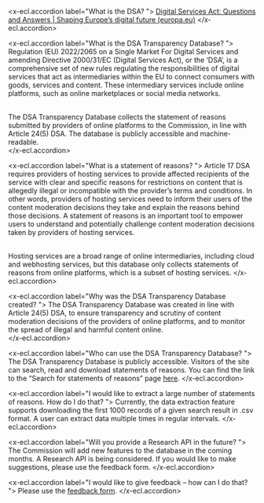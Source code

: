 <x-ecl.accordion label="What is the DSA? ">
<a href="https://digital-strategy.ec.europa.eu/en/faqs/digital-services-act-questions-and-answers#:~:text=What%20is%20the%20Digital%20Services%20Act%20%28DSA%29%3F%20How,Digital%20Services%20Act%20%28DSA%29%20replace%20the%20e-Commerce%20Directive%3F">
Digital Services Act: Questions and Answers | Shaping Europe’s digital future (europa.eu)</a>
</x-ecl.accordion>

<x-ecl.accordion label="What is the DSA Transparency Database? ">
Regulation (EU) 2022/2065 on a Single Market For Digital Services and amending Directive 2000/31/EC (Digital Services
Act), or the ‘DSA’, is a comprehensive set of new rules regulating the responsibilities of digital services that act as
intermediaries within the EU to connect consumers with goods, services and content. These intermediary services include
online platforms, such as online marketplaces or social media networks.<br/><br/>

The DSA Transparency Database collects the statement of reasons submitted by providers of online platforms to the
Commission, in line with Article 24(5) DSA. The database is publicly accessible and machine-readable.  
</x-ecl.accordion>

<x-ecl.accordion label="What is a statement of reasons? ">
Article 17 DSA requires providers of hosting services to provide affected recipients of the service with clear and
specific reasons for restrictions on content that is allegedly illegal or incompatible with the provider’s terms and
conditions. In other words, providers of hosting services need to inform their users of the content moderation decisions
they take and explain the reasons behind those decisions. A statement of reasons is an important tool to empower users
to understand and potentially challenge content moderation decisions taken by providers of hosting services.<br/><br/>

Hosting services are a broad range of online intermediaries, including cloud and webhosting services, but this database
only collects statements of reasons from online platforms, which is a subset of hosting services.
</x-ecl.accordion>

<x-ecl.accordion label="Why was the DSA Transparency Database created? ">
The DSA Transparency Database was created in line with Article 24(5) DSA, to ensure transparency and scrutiny of content
moderation decisions of the providers of online platforms, and to monitor the spread of illegal and harmful content
online.  
</x-ecl.accordion>

<x-ecl.accordion label="Who can use the DSA Transparency Database? ">
The DSA Transparency Database is publicly accessible. Visitors of the site can search, read and download statements of
reasons. You can find the link to the “Search for statements of reasons” page <a href="{{route('statement.index')}}">here</a>.
</x-ecl.accordion>

<x-ecl.accordion label="I would like to extract a large number of statements of reasons. How do I do that? ">
Currently, the data extraction feature supports downloading the first 1000 records of a given search result in .csv
format. A user can extract data multiple times in regular intervals.
</x-ecl.accordion>

<x-ecl.accordion label="Will you provide a Research API in the future? ">
The Commission will add new features to the database in the coming months. A Research API is being considered. If you
would like to make suggestions, please use the feedback form.
</x-ecl.accordion>

<x-ecl.accordion label="I would like to give feedback – how can I do that? ">
Please use the <a href="{{route('feedback.index')}}">feedback form</a>.
</x-ecl.accordion>
